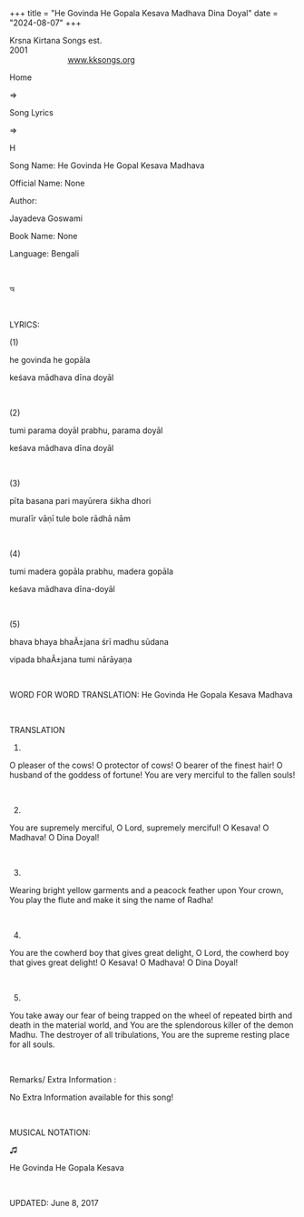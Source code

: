 +++ 
title = "He Govinda He Gopala Kesava Madhava Dina Doyal"
date = "2024-08-07"
+++

Krsna Kirtana Songs est.
2001                                                                                                                                    
            
www.kksongs.org








Home
 
⇒
 
Song
Lyrics


⇒
 
H


Song
Name: He Govinda He Gopal Kesava Madhava


Official
Name: None


Author:

Jayadeva Goswami


Book
Name: None


Language: 
Bengali


 








অ








 


LYRICS:


(1)


he
govinda he gopāla


keśava
mādhava dīna doyāl


 


(2)


tumi
parama doyāl prabhu, parama doyāl


keśava
mādhava dīna doyāl


 


(3)


pīta
basana pari mayūrera śikha dhori


muralīr
vāṇī tule bole rādhā nām


 


(4)


tumi
madera gopāla prabhu, madera gopāla


keśava
mādhava dīna-doyāl


 


(5)


bhava
bhaya bhaÃ±jana śrī madhu sūdana


vipada
bhaÃ±jana tumi nārāyaṇa


 


WORD
FOR WORD TRANSLATION: 
He Govinda He
Gopala Kesava Madhava


 


TRANSLATION


1)
O pleaser of the cows! O protector of cows! O bearer of the finest hair! O
husband of the goddess of fortune! You are very merciful to the fallen souls!


 


2)
You are supremely merciful, O Lord, supremely merciful! O Kesava! O Madhava! O
Dina Doyal!


 


3)
Wearing bright yellow garments and a peacock feather upon Your crown, You play
the flute and make it sing the name of Radha!


 


4)
You are the cowherd boy that gives great delight, O Lord, the cowherd boy that
gives great delight! O Kesava! O Madhava! O Dina Doyal!


 


5)
You take away our fear of being trapped on the wheel of repeated birth and
death in the material world, and You are the splendorous killer of the demon
Madhu. The destroyer of all tribulations, You are the supreme resting place for
all souls.


 


Remarks/ Extra Information
: 


No
Extra Information available for this song!


 


MUSICAL
NOTATION:


♫
   

He Govinda He Gopala Kesava


 


UPDATED:
 June 8, 2017